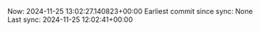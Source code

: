 Now: 2024-11-25 13:02:27.140823+00:00 Earliest commit since sync: None Last sync: 2024-11-25 12:02:41+00:00
